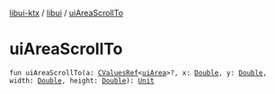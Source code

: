 [libui-ktx](../index.md) / [libui](index.md) / [uiAreaScrollTo](./ui-area-scroll-to.md)

# uiAreaScrollTo

`fun uiAreaScrollTo(a: `[`CValuesRef`](../kotlinx.cinterop/-c-values-ref/index.md)`<`[`uiArea`](ui-area.md)`>?, x: `[`Double`](https://kotlinlang.org/api/latest/jvm/stdlib/kotlin/-double/index.html)`, y: `[`Double`](https://kotlinlang.org/api/latest/jvm/stdlib/kotlin/-double/index.html)`, width: `[`Double`](https://kotlinlang.org/api/latest/jvm/stdlib/kotlin/-double/index.html)`, height: `[`Double`](https://kotlinlang.org/api/latest/jvm/stdlib/kotlin/-double/index.html)`): `[`Unit`](https://kotlinlang.org/api/latest/jvm/stdlib/kotlin/-unit/index.html)